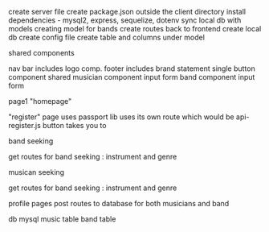 create server file
create package.json outside the client directory
install dependencies - mysql2, express, sequelize, dotenv
sync local db with models
creating model for bands 
create routes back to frontend
create local db
create config file
create table and columns under model

shared components

nav bar  includes logo comp.
footer includes brand statement
single button component shared
musician component input form
band component input form

 page1 "homepage"

"register" page
 uses passport lib uses its own route which would be api-register.js
 button takes you to

band seeking

get routes for band seeking : instrument and genre

musican seeking

get routes for band seeking : instrument and genre

profile pages
post routes to database for both musicians and band

db mysql
music table
band table




